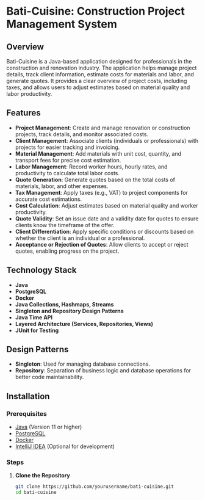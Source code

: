 # Bati-Cuisine: Construction Project Management System

## Overview

Bati-Cuisine is a Java-based application designed for professionals in the construction and renovation industry. The application helps manage project details, track client information, estimate costs for materials and labor, and generate quotes. It provides a clear overview of project costs, including taxes, and allows users to adjust estimates based on material quality and labor productivity.

## Features

- **Project Management**: Create and manage renovation or construction projects, track details, and monitor associated costs.
- **Client Management**: Associate clients (individuals or professionals) with projects for easier tracking and invoicing.
- **Material Management**: Add materials with unit cost, quantity, and transport fees for precise cost estimation.
- **Labor Management**: Record worker hours, hourly rates, and productivity to calculate total labor costs.
- **Quote Generation**: Generate quotes based on the total costs of materials, labor, and other expenses.
- **Tax Management**: Apply taxes (e.g., VAT) to project components for accurate cost estimations.
- **Cost Calculation**: Adjust estimates based on material quality and worker productivity.
- **Quote Validity**: Set an issue date and a validity date for quotes to ensure clients know the timeframe of the offer.
- **Client Differentiation**: Apply specific conditions or discounts based on whether the client is an individual or a professional.
- **Acceptance or Rejection of Quotes**: Allow clients to accept or reject quotes, enabling progress on the project.

## Technology Stack

- **Java**
- **PostgreSQL**
- **Docker**
- **Java Collections, Hashmaps, Streams**
- **Singleton and Repository Design Patterns**
- **Java Time API**
- **Layered Architecture (Services, Repositories, Views)**
- **JUnit for Testing**

## Design Patterns

- **Singleton**: Used for managing database connections.
- **Repository**: Separation of business logic and database operations for better code maintainability.

## Installation

### Prerequisites

- [Java](https://www.oracle.com/java/technologies/javase-jdk11-downloads.html) (Version 11 or higher)
- [PostgreSQL](https://www.postgresql.org/download/)
- [Docker](https://www.docker.com/)
- [IntelliJ IDEA](https://www.jetbrains.com/idea/) (Optional for development)

### Steps

1. **Clone the Repository**
   ```bash
   git clone https://github.com/yourusername/bati-cuisine.git
   cd bati-cuisine
